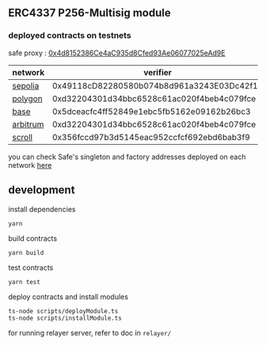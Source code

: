 ## ERC4337 P256-Multisig module

### deployed contracts on testnets

safe proxy : [0x4d8152386Ce4aC935d8Cfed93Ae06077025eAd9E](https://sepolia.etherscan.io/address/0x4d8152386ce4ac935d8cfed93ae06077025ead9e#code)

| network                                   | verifier                                   | module                                     |
| ----------------------------------------- | ------------------------------------------ | ------------------------------------------ |
| [sepolia](https://sepolia.etherscan.io/)  | 0x49118cD82280580b074b8d961a3243E03Dc42f15 | 0x1106BfA02614A4D9a514a545d3Aa7E5fd3Dbc9F4 |
| [polygon](https://amoy.polygonscan.com/)  | 0xd32204301d34bbc6528c61ac020f4beb4c079fce | 0x5dceacfc4ff52849e1ebc5fb5162e09162b26bc3 |
| [base](https://sepolia.basescan.org/)     | 0x5dceacfc4ff52849e1ebc5fb5162e09162b26bc3 | 0xb60d7f7ec0a92da8deb34e8255c31ace45faedf4 |
| [arbitrum](https://sepolia.arbiscan.io/)  | 0xd32204301d34bbc6528c61ac020f4beb4c079fce | 0x5dceacfc4ff52849e1ebc5fb5162e09162b26bc3 |
| [scroll](https://sepolia.scrollscan.dev/) | 0x356fccd97b3d5145eac952ccfcf692ebd6bab3f9 | 0xdd778234147cd03c20e9ad4d236a57674bd8ece8 |

you can check Safe's singleton and factory addresses deployed on each network [here](https://github.com/safe-global/safe-deployments)

## development

install dependencies

```shell
yarn
```

build contracts

```shell
yarn build
```

test contracts

```shell
yarn test
```

deploy contracts and install modules

```shell
ts-node scripts/deployModule.ts
ts-node scripts/installModule.ts
```

for running relayer server, refer to doc in `relayer/`
